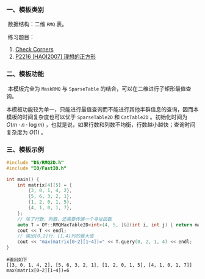 ### 一、模板类别

​	数据结构：二维 `RMQ` 表。

​	练习题目：

1. [Check Corners](http://acm.hdu.edu.cn/showproblem.php?pid=2888)
2. [P2216 [HAOI2007] 理想的正方形](https://www.luogu.com.cn/problem/P2216)

### 二、模板功能


​		本模板完全为 `MaskRMQ` 与 `SparseTable` 的结合，可以在二维进行子矩形最值查询。

​		本模板功能较为单一，只能进行最值查询而不能进行其他半群信息的查询，因而本模板的时间复杂度也可以优于 `SparseTable2D` 和 `CatTable2D` 。初始化时间为 $O(m\cdot n\cdot \log m)$ ，也就是说，如果行数和列数不均衡，行数越小越快；查询时间复杂度为 $O(1)$ 。

### 三、模板示例

```c++
#include "DS/RMQ2D.h"
#include "IO/FastIO.h"

int main() {
    int matrix[4][5] = {
        {3, 0, 1, 4, 2},
        {5, 6, 3, 2, 1},
        {1, 2, 0, 1, 5},
        {4, 1, 0, 1, 7},
    };
    // 除了行数、列数，还需要传递一个寻址函数
    auto T = OY::RMQMaxTable2D<int>(4, 5, [&](int i, int j) { return matrix[i][j]; });
    cout << T << endl;
    // 输出[0,2]行，[1,4]列的最大值
    cout << "max(matrix[0~2][1~4])=" << T.query(0, 2, 1, 4) << endl;
}
```

```
#输出如下
[[3, 0, 1, 4, 2], [5, 6, 3, 2, 1], [1, 2, 0, 1, 5], [4, 1, 0, 1, 7]]
max(matrix[0~2][1~4])=6

```
